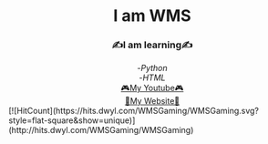 <div align = "center">
    <h1>
    I am WMS
    </h1>
    <h3>&#9997;I am learning&#9997;</h3>
    -<em>Python</em><br/>
    -<em>HTML</em><br/>
    <a href="https://www.youtube.com/c/WMSGaming1/featured"target="_blank">&#127918;My Youtube&#127918;</a><br>
    <a href="https://wmsgaming.github.io/WMSsite/" target="_blank"> &#128225;My Website&#128225;</a>
    </div>
  [![HitCount](https://hits.dwyl.com/WMSGaming/WMSGaming.svg?style=flat-square&show=unique)](http://hits.dwyl.com/WMSGaming/WMSGaming)
